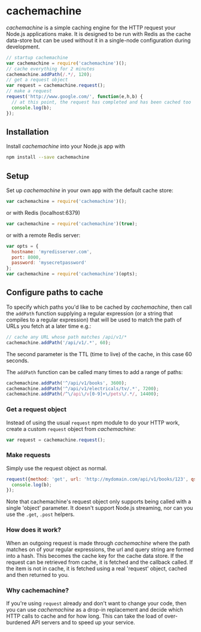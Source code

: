 # cachemachine

*cachemachine* is a simple caching engine for the HTTP request your Node.js applications make. It is designed to be run with Redis 
as the cache data-store but can be used without it in a single-node configuration during development.

```js
// startup cachemachine
var cachemachine = require('cachemachine')();
// cache everything for 2 minutes
cachemachine.addPath(/.*/, 120);
// get a request object
var request = cachemachine.request();
// make a request
request('http://www.google.com/', function(e,h,b) {
  // at this point, the request has completed and has been cached too
  console.log(b);
});
```

## Installation

Install *cachemachine* into your Node.js app with

```sh
npm install --save cachemachine
```

## Setup

Set up *cachemachine* in your own app with the default cache store:

```js
var cachemachine = require('cachemachine')();
```

or with Redis (localhost:6379)

```js
var cachemachine = require('cachemachine')(true);
```

or with a remote Redis server: 

```js
var opts = {
  hostname: 'myredisserver.com',
  port: 8000,
  password: 'mysecretpassword'
};
var cachemachine = require('cachemachine')(opts);
```

## Configure paths to cache

To specify which paths you'd like to be cached by *cachemachine*, then call the `addPath` function supplying a regular expression (or a string 
that compiles to a regular expression) that will be used to match the path of URLs you fetch at a later time e.g.:

```js
// cache any URL whose path matches /api/v1/*
cachemachine.addPath('/api/v1/.*', 60);
```

The second parameter is the TTL (time to live) of the cache, in this case 60 seconds.

The `addPath` function can be called many times to add a range of paths:

```js
cachemachine.addPath('^/api/v1/books', 3600);
cachemachine.addPath('^/api/v1/electricals/tv/.*', 7200);
cachemachine.addPath(/^\/api\/v[0-9]+\/pets\/.*/, 14400);
```

### Get a request object

Instead of using the usual `request` npm module to do your HTTP work, create a custom `request` object from *cachemachine*:

```js
var request = cachemachine.request();
```

### Make requests

Simply use the request object as normal.

```js
request({method: 'get', url: 'http://mydomain.com/api/v1/books/123', qs: {limit:20}}, function(e, h, b) {
  console.log(b);
});
``` 

Note that cachemachine's request object only supports being called with a single 'object' parameter. It doesn't support Node.js streaming, nor can 
you use the `.get`, `.post` helpers.

### How does it work?

When an outgoing request is made through *cachemachine* where the path matches on of your regular expressions,  the url and query string 
are formed into a hash. This becomes the cache key for the cache data store. If the request can be retrieved from cache, it is 
fetched and the callback called. If the item is not in cache, it is fetched using a real 'request' object, cached and then returned to you.


### Why cachemachine?

If you're using `request` already and don't want to change your code, then you can use *cachemachine* as a drop-in replacement and decide which
HTTP calls to cache and for how long. This can take the load of over-burdened API servers and to speed up your service.